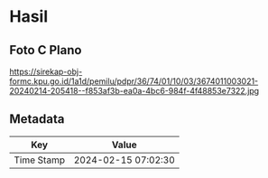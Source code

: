 # Hasil

## Foto C Plano

https://sirekap-obj-formc.kpu.go.id/1a1d/pemilu/pdpr/36/74/01/10/03/3674011003021-20240214-205418--f853af3b-ea0a-4bc6-984f-4f48853e7322.jpg


## Metadata

| Key        | Value               |
| ---------- | ------------------- |
| Time Stamp | 2024-02-15 07:02:30 |



